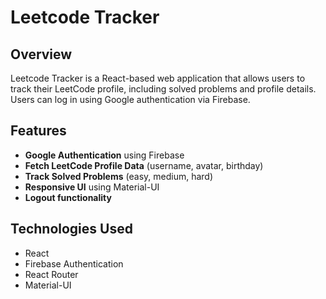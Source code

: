 # Leetcode Tracker

## Overview
Leetcode Tracker is a React-based web application that allows users to track their LeetCode profile, including solved problems and profile details. Users can log in using Google authentication via Firebase.

## Features
- **Google Authentication** using Firebase
- **Fetch LeetCode Profile Data** (username, avatar, birthday)
- **Track Solved Problems** (easy, medium, hard)
- **Responsive UI** using Material-UI
- **Logout functionality**

## Technologies Used
- React
- Firebase Authentication
- React Router
- Material-UI
